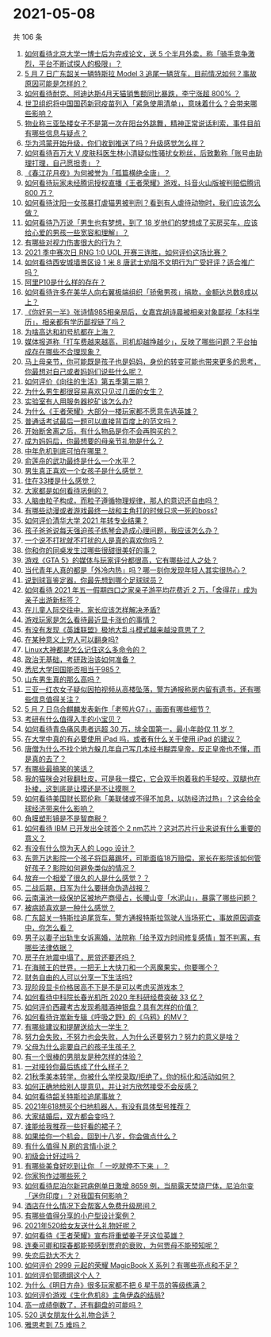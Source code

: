 # 2021-05-08

共 106 条

<!-- BEGIN -->
<!-- 最后更新时间 Sat May 08 2021 12:02:56 GMT+0800 (China Standard Time) -->

1. [如何看待北京大学一博士后为完成论文，送 5
   个半月外卖，称「骑手竞争激烈，平台不断试探人的极限」？](https://www.zhihu.com/question/458170986)
2. [5 月 7 日广东韶关一辆特斯拉 Model 3
   追尾一辆货车，目前情况如何？事故原因可能是怎样的？](https://www.zhihu.com/question/458230688)
3. [如何看待耐克、阿迪达斯4月天猫销售额同比暴跌，李宁涨超 800%
   ？](https://www.zhihu.com/question/458198356)
4. [世卫组织将中国国药新冠疫苗列入「紧急使用清单」，意味着什么？会带来哪些影响？](https://www.zhihu.com/question/458276429)
5. [物业称三亚坠楼女子不是第一次在阳台外跳舞，精神正常说话利索，事件目前有哪些信息与疑点？](https://www.zhihu.com/question/458317199)
6. [华为鸿蒙开始升级，你们收到推送了吗？升级感觉怎么样？](https://www.zhihu.com/question/456976153)
7. [如何看待百万大 V
   皮肤科医生林小清疑似性骚扰女粉丝，后致歉称「账号由助理打理，自己愿担责」？](https://www.zhihu.com/question/458204493)
8. [《春江花月夜》为何被誉为「孤篇横绝全唐」？](https://www.zhihu.com/question/301477404)
9. [如何看待玩家未经腾讯授权直播《王者荣耀》游戏，抖音火山版被判赔偿腾讯 800
   万？](https://www.zhihu.com/question/458207960)
10. [如何看待沈阳一女孩暴打虐猫男被判刑？看到有人虐待动物时，我们应该怎么做？](https://www.zhihu.com/question/458191979)
11. [如何看待乃万说「男生也有梦想，到了 18
    岁他们的梦想成了买房买车，应该给心爱的男孩一些宽容和理解」？](https://www.zhihu.com/question/458072558)
12. [有哪些对视力伤害很大的行为？](https://www.zhihu.com/question/384087324)
13. [2021 季中赛次日 RNG 1:0 UOL
    开赛三连胜，如何评价这场比赛？](https://www.zhihu.com/question/458261332)
14. [如何看待西安城墙景区设 1 米 8
    唐武士劝阻不文明行为广受好评？适合推广吗？](https://www.zhihu.com/question/458013084)
15. [阿里P10是什么样的存在？](https://www.zhihu.com/question/307907539)
16. [如何看待许多在美华人向右翼极端组织「骄傲男孩」捐款，金额达总数8成以上？](https://www.zhihu.com/question/458277293)
17. [《你好另一半》张诗情985相亲局后，女嘉宾胡诗晨被相亲对象鄙视「本科学历」，相亲都有学历鄙视链了吗？](https://www.zhihu.com/question/456452569)
18. [为啥高达和初号机都在上海？](https://www.zhihu.com/question/457070563)
19. [媒体报道称「打车费越来越高，司机却越挣越少」，反映了哪些问题？平台抽成存在哪些不合理现象？](https://www.zhihu.com/question/458224652)
20. [马上母亲节，你可能既是孩子也是妈妈，身份的转变可能也带来更多的思考，你最想对自己或者妈妈们说些什么呢？](https://www.zhihu.com/question/457015906)
21. [如何评价《向往的生活》第五季第三期？](https://www.zhihu.com/question/458082521)
22. [为什么男生都很容易喜欢只见过几面的女生？](https://www.zhihu.com/question/300699970)
23. [实验室有人用服务器挖矿该怎么办?](https://www.zhihu.com/question/451758003)
24. [为什么《王者荣耀》大部分一楼玩家都不愿意先选英雄？](https://www.zhihu.com/question/457720588)
25. [普通话考试最后一题可以直接背百度上的范文吗？](https://www.zhihu.com/question/453538698)
26. [开始断舍离之后，有什么物品是你不会再购买的？](https://www.zhihu.com/question/457895008)
27. [成为妈妈后，你最想要的母亲节礼物是什么？](https://www.zhihu.com/question/458177527)
28. [中年危机到底可怕在哪里？](https://www.zhihu.com/question/453074803)
29. [俞莲舟的武功最终是什么一个水平？](https://www.zhihu.com/question/266632991)
30. [男生真正喜欢一个女孩子是什么感觉？](https://www.zhihu.com/question/445557705)
31. [住在33楼是什么感觉？](https://www.zhihu.com/question/452537568)
32. [大家都是如何看待巩俐的？](https://www.zhihu.com/question/303936309)
33. [人脑由粒子构成，而粒子遵循物理规律，那人的意识还自由吗？](https://www.zhihu.com/question/450868629)
34. [有哪些动漫或者游戏最终一战和主角打的时候只求一死的boss?](https://www.zhihu.com/question/437317273)
35. [如何评价清华大学 2021 年转专业结果？](https://www.zhihu.com/question/455564234)
36. [孩子爸爸说每天强迫孩子练琴会造成心理问题，我应该怎么办？](https://www.zhihu.com/question/457467788)
37. [一个说不打扰就不打扰的人是真的喜欢你吗？](https://www.zhihu.com/question/455719746)
38. [你和你的同桌发生过哪些很甜很美好的事？](https://www.zhihu.com/question/275364187)
39. [游戏《GTA 5》的媒体与玩家评分都很高，它有哪些过人之处？](https://www.zhihu.com/question/456975681)
40. [当代青年人真的都是「外冷内热」吗？哪一刻你发现年轻人其实很热心？](https://www.zhihu.com/question/457137869)
41. [说到球盲鉴定器，你最先想到哪个足球球员？](https://www.zhihu.com/question/447882704)
42. [如何看待 2021 年五一假期四口之家亲子游平均花费近 2
    万，「舍得花」成为亲子出游新标签？](https://www.zhihu.com/question/458009805)
43. [在儿童人际交往中，家长应该怎样解决矛盾?](https://www.zhihu.com/question/456245001)
44. [游戏玩家是怎么看待最近显卡涨价的事情？](https://www.zhihu.com/question/458069212)
45. [有没有发现《英雄联盟》极地大乱斗模式越来越没意思了？](https://www.zhihu.com/question/444348970)
46. [在某种意义上穷人可以翻身吗?](https://www.zhihu.com/question/454063391)
47. [Linux大神都是怎么记住这么多命令的？](https://www.zhihu.com/question/452895041)
48. [政治无基础，考研政治该如何准备？](https://www.zhihu.com/question/40930352)
49. [悉尼大学回国能否相当于985？](https://www.zhihu.com/question/266843003)
50. [山东男生真的那么高吗？](https://www.zhihu.com/question/336226437)
51. [三亚一红衣女子疑似因拍视频从高楼坠落，警方通报称房内留有遗书，还有哪些信息值得关注？](https://www.zhihu.com/question/458070461)
52. [5 月 7 日乌合麒麟发表新作「老照片G7」，画面有哪些细节？](https://www.zhihu.com/question/458184079)
53. [考研有什么值得入手的小宝贝？](https://www.zhihu.com/question/322307105)
54. [如何看待青岛痛风患者远超 30 万，排全国第一，最小年龄仅 11
    岁？](https://www.zhihu.com/question/457241530)
55. [在大学中真的有必要使用 iPad 吗，或者有什么关于使用 iPad
    的建议？](https://www.zhihu.com/question/373915793)
56. [唐僧为什么不找个地方躲几年自己写几本经书糊弄皇帝，反正皇帝也不懂，而是真的去了？](https://www.zhihu.com/question/457874561)
57. [有哪些最搞笑的笑话？](https://www.zhihu.com/question/455220438)
58. [我的猫咪会对我翻肚皮，可是我一摸它，它会双手抱着我的手轻咬，双腿也在扑棱，这到底是让摸还是不让摸啊？](https://www.zhihu.com/question/442629160)
59. [如何看待美国财长耶伦称「美联储或不得不加息，以防经济过热」？这会给全球经济带来什么影响？](https://www.zhihu.com/question/457850060)
60. [角膜塑形镜是不是智商税？](https://www.zhihu.com/question/425556684)
61. [如何看待 IBM 已开发出全球首个 2
    nm芯片？这对芯片行业来说有什么重要的意义？](https://www.zhihu.com/question/458099340)
62. [有没有什么惊为天人的 Logo 设计？](https://www.zhihu.com/question/335957333)
63. [东莞万达影院一个孩子将巨幕踢坏，可能面临18万赔偿，家长在影院该如何管好孩子？影院如何避免类似的情况？](https://www.zhihu.com/question/457624626)
64. [放弃一个相爱了很久的人是什么感觉？？](https://www.zhihu.com/question/457121828)
65. [二战后期，日军为什么要拼命伪造战报？](https://www.zhihu.com/question/457656500)
66. [云南滇池一级保护区被地产商侵占，长腰山变「水泥山」，暴露了哪些问题？](https://www.zhihu.com/question/458176455)
67. [被病娇喜欢是一种什么感觉？](https://www.zhihu.com/question/378449678)
68. [广东韶关一特斯拉追尾货车，警方通报特斯拉驾驶人当场死亡，事故原因调查中，你怎么看？](https://www.zhihu.com/question/458241432)
69. [男子以妻子出轨生女诉离婚，法院称「给予双方时间修复感情」暂不判离，有哪些法律依据？](https://www.zhihu.com/question/458189714)
70. [房子在地震中塌了，房贷还要还吗？](https://www.zhihu.com/question/63716904)
71. [在海贼王的世界，一把无上大快刀和一个恶魔果实，你要哪个？](https://www.zhihu.com/question/458033933)
72. [财务自由的人可以分享一下生活吗?](https://www.zhihu.com/question/452616303)
73. [现阶段显卡价格居高不下是不是可以考虑买游戏本？](https://www.zhihu.com/question/444651647)
74. [如何看待中科院长春光机所 2020 年科研经费突破 33 亿？](https://www.zhihu.com/question/457734337)
75. [如何评价西藏考古发现希腊酒神银盘？具有怎样的价值？](https://www.zhihu.com/question/457689078)
76. [如何看待许嵩新专辑《呼吸之野》的《乌鸦》的MV？](https://www.zhihu.com/question/458282787)
77. [有哪些建议和提醒送给大一学生？](https://www.zhihu.com/question/377593484)
78. [努力会失败，不努力也会失败，人为什么还要努力？努力的意义是啥？](https://www.zhihu.com/question/456002749)
79. [父母为什么非要自己的孩子生孩子？](https://www.zhihu.com/question/457863388)
80. [有一个很棒的男朋友是种怎样的体验？](https://www.zhihu.com/question/37379581)
81. [一对哑铃你最后练成了什么样子？](https://www.zhihu.com/question/378688672)
82. [21秋季美本转学，你被什么学校录取/拒绝了，你的标化和活动如何？](https://www.zhihu.com/question/380200402)
83. [如何正确地给别人提意见，并让对方欣然接受不会反感？](https://www.zhihu.com/question/40288998)
84. [如何看待韶关特斯拉追尾事故？](https://www.zhihu.com/question/458219985)
85. [2021年618想买个扫地机器人，有没有具体型号推荐？](https://www.zhihu.com/question/397698378)
86. [大家结婚后，双方都会变吗？](https://www.zhihu.com/question/448732110)
87. [谁能给我推荐一些好看的裙子？](https://www.zhihu.com/question/452199398)
88. [如果给你一个机会，回到十八岁，你会做点什么？](https://www.zhihu.com/question/454167575)
89. [有什么值得 N 刷的言情小说？](https://www.zhihu.com/question/446606462)
90. [初级会计好过吗？](https://www.zhihu.com/question/317553804)
91. [有哪些美食好吃到让你 「 一吃就停不下来 」？](https://www.zhihu.com/question/435951969)
92. [你家狗作过哪些死？](https://www.zhihu.com/question/457779970)
93. [如何看待尼泊尔新冠病例单日激增 8659
    例，当局露天焚烧尸体，尼泊尔变「迷你印度」？对我国有何影响？](https://www.zhihu.com/question/457888018)
94. [酒店在什么情况下会帮客人免费升级房间？](https://www.zhihu.com/question/26920344)
95. [有哪些值得分享的小户型设计案例？](https://www.zhihu.com/question/442972054)
96. [2021年520给女友送什么礼物好呢？](https://www.zhihu.com/question/457741080)
97. [如何看待《王者荣耀》宣布将重塑姜子牙这位英雄？](https://www.zhihu.com/question/457939742)
98. [连秦可卿和探春都能预感到贾府的衰败，为何贾母不能预知呢？](https://www.zhihu.com/question/454745776)
99. [失恋后劲大不大？](https://www.zhihu.com/question/371918832)
100. [如何评价 2999 元起的荣耀 MagicBook X
     系列？有哪些亮点和不足？](https://www.zhihu.com/question/458017940)
101. [如何评价郭德纲这个人？](https://www.zhihu.com/question/35789696)
102. [为什么《明日方舟》很多玩家都不把 6 星干员的等级练满？](https://www.zhihu.com/question/453080628)
103. [如何评价游戏《生化危机8》主角伊森的结局?](https://www.zhihu.com/question/457971616)
104. [高一成绩倒数了，还有翻盘的可能吗？](https://www.zhihu.com/question/457341656)
105. [520 送女朋友什么礼物合适？](https://www.zhihu.com/question/393509843)
106. [雅思考到 7.5 难吗？](https://www.zhihu.com/question/448858253)

<!-- END -->

